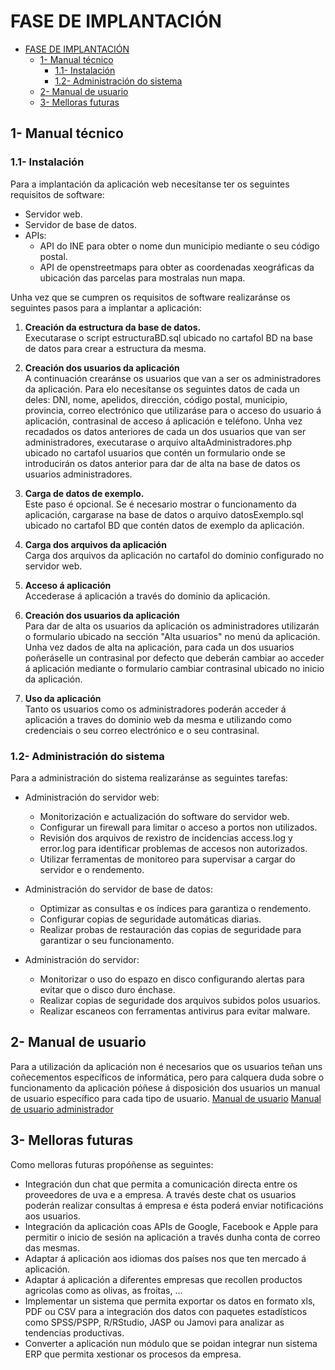 # FASE DE IMPLANTACIÓN

- [FASE DE IMPLANTACIÓN](#fase-de-implantación)
  - [1- Manual técnico](#1--manual-técnico)
    - [1.1- Instalación](#11--instalación)
    - [1.2- Administración do sistema](#12--administración-do-sistema)
  - [2- Manual de usuario](#2--manual-de-usuario)
  - [3- Melloras futuras](#3--melloras-futuras)

## 1- Manual técnico

### 1.1- Instalación

Para a implantación da aplicación web necesítanse ter os seguintes requisitos de software:
   - Servidor web.
   - Servidor de base de datos.
   - APIs: 
     - API do INE para obter o nome dun municipio mediante o seu código postal.
     - API de openstreetmaps para obter as coordenadas xeográficas da ubicación das parcelas para mostralas nun mapa.

Unha vez que se cumpren os requisitos de software realizaránse os seguintes pasos para a implantar a aplicación:
  1. **Creación da estructura da base de datos.**   
  Executarase o script estructuraBD.sql ubicado no cartafol BD na base de datos para crear a estructura da mesma.

  1. **Creación dos usuarios da aplicación**  
  A continuación crearánse os usuarios que van a ser os administradores da aplicación. Para elo necesítanse os seguintes datos de cada un deles: DNI, nome, apelidos, dirección, código postal, municipio, provincia, correo electrónico que utilizaráse para o acceso do usuario á aplicación, contrasinal de acceso á aplicación e teléfono. 
  Unha vez recadados os datos anteriores de cada un dos usuarios que van ser administradores, executarase o arquivo altaAdministradores.php ubicado no cartafol usuarios que contén un formulario onde se introducirán os datos anterior para dar de alta na base de datos os usuarios administradores.

  1. **Carga de datos de exemplo.**  
  Este paso é opcional. Se é necesario mostrar o funcionamento da aplicación, cargarase na base de datos o arquivo datosExemplo.sql  ubicado no cartafol BD que contén datos de exemplo da aplicación.

  1. **Carga dos arquivos da aplicación**  
  Carga dos arquivos da aplicación no cartafol do dominio configurado no servidor web. 

  1. **Acceso á aplicación**  
  Accederase á aplicación a través do dominio da aplicación.

  1. **Creación dos usuarios da aplicación**  
  Para dar de alta os usuarios da aplicación os administradores utilizarán o formulario ubicado na sección "Alta usuarios" no menú da aplicación. Unha vez dados de alta na aplicación, para cada un dos usuarios poñeráselle un contrasinal por defecto que deberán cambiar ao acceder á aplicación mediante o formulario cambiar contrasinal ubicado no inicio da aplicación.

  1. **Uso da aplicación**  
  Tanto os usuarios como os administradores poderán acceder á aplicación a traves do dominio web da mesma e utilizando como credenciais o seu correo electrónico e o seu contrasinal.



### 1.2- Administración do sistema

Para a administración do sistema realizaránse as seguintes tarefas:
- Administración do servidor web:
  - Monitorización e actualización do software do servidor web.
  - Configurar un firewall para limitar o acceso a portos non utilizados.
  - Revisión dos arquivos de rexistro de incidencias access.log y error.log para identificar problemas de accesos non autorizados.
  - Utilizar ferramentas de monitoreo para supervisar a cargar do servidor e o rendemento.

- Administración do servidor de base de datos:
  - Optimizar as consultas e os índices para garantiza o rendemento.
  - Configurar copias de seguridade automáticas diarias.
  - Realizar probas de restauración das copias de seguridade para garantizar o seu funcionamento.

- Administración do servidor:
  - Monitorizar o uso do espazo en disco configurando alertas para evitar que o disco duro énchase.
  - Realizar copias de seguridade dos arquivos subidos polos usuarios.
  - Realizar escaneos con ferramentas antivirus para evitar malware.



## 2- Manual de usuario

Para a utilización da aplicación non é necesarios que os usuarios teñan uns coñecementos específicos de informática, pero para calquera duda sobre o funcionamento da aplicación póñese á disposición dos usuarios un manual de usuario específico para cada tipo de usuario.
[Manual de usuario](arquivos/Manual_de_usuario.pdf)
[Manual de usuario administrador](arquivos/Manual_de_administrador.pdf)



## 3- Melloras futuras

Como melloras futuras propóñense as seguintes:
- Integración dun chat que permita a comunicación directa entre os proveedores de uva e a empresa. A través deste chat os usuarios poderán realizar consultas á empresa e ésta poderá enviar notificacións aos usuarios.
- Integración da aplicación coas APIs de Google, Facebook e Apple para permitir o inicio de sesión na aplicación a través dunha conta de correo das mesmas.
- Adaptar á aplicación aos idiomas dos países nos que ten mercado á aplicación.
- Adaptar á aplicación a diferentes empresas que recollen productos agricolas como as olivas, as froitas, ...
- Implementar un sistema que permita exportar os datos en formato xls, PDF ou CSV para a integración dos datos con paquetes estadísticos como SPSS/PSPP, R/RStudio, JASP ou Jamovi para analizar as tendencias productivas.
- Converter a aplicación nun módulo que se poidan integrar nun sistema ERP que permita xestionar os procesos da empresa.
